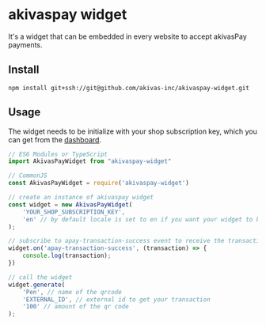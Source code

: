 # akivaspay widget
It's a widget that can be embedded in every website to accept akivasPay payments.

## Install
```
npm install git+ssh://git@github.com/akivas-inc/akivaspay-widget.git
```
## Usage
The widget needs to be initialize with your shop subscription key, which you can get from the [dashboard](https://test.akivaspay.com).

```js
// ES6 Modules or TypeScript
import AkivasPayWidget from "akivaspay-widget"

// CommonJS
const AkivasPayWidget = require('akivaspay-widget')

// create an instance of akivaspay widget
const widget = new AkivasPayWidget(
    'YOUR_SHOP_SUBSCRIPTION_KEY',
    'en' // by default locale is set to en if you want your widget to be in french set the locale param to fr
);

// subscribe to apay-transaction-success event to receive the transaction data when the purchase is done
widget.on('apay-transaction-success', (transaction) => {
    console.log(transaction);
})

// call the widget
widget.generate(
    'Pen', // name of the qrcode
    'EXTERNAL_ID', // external id to get your transaction
    '100' // amount of the qr code
);
```
